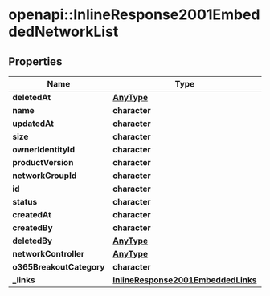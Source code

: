 # openapi::InlineResponse2001EmbeddedNetworkList

## Properties
Name | Type | Description | Notes
------------ | ------------- | ------------- | -------------
**deletedAt** | [**AnyType**](.md) |  | 
**name** | **character** |  | 
**updatedAt** | **character** |  | 
**size** | **character** |  | 
**ownerIdentityId** | **character** |  | 
**productVersion** | **character** |  | 
**networkGroupId** | **character** |  | 
**id** | **character** |  | 
**status** | **character** |  | 
**createdAt** | **character** |  | 
**createdBy** | **character** |  | 
**deletedBy** | [**AnyType**](.md) |  | 
**networkController** | [**AnyType**](.md) |  | [optional] 
**o365BreakoutCategory** | **character** |  | 
**_links** | [**InlineResponse2001EmbeddedLinks**](inline_response_200_1__embedded__links.md) |  | 



